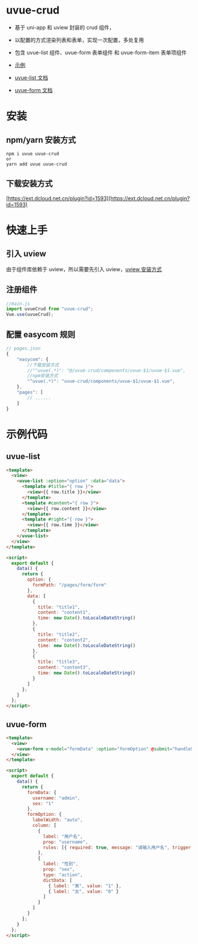 # uvue-crud

- 基于 uni-app 和 uview 封装的 crud 组件，
- 以配置的方式渲染列表和表单，实现一次配置，多处复用
- 包含 uvue-list 组件、uvue-form 表单组件 和 uvue-form-item 表单项组件

- [示例](https://soullyoko.github.io/uvue-crud/build/h5)
- [uvue-list 文档](https://github.com/SoulLyoko/uvue-crud/blob/master/uvue-crud/components/uvue-list/README.md)
- [uvue-form 文档](https://github.com/SoulLyoko/uvue-crud/blob/master/uvue-crud/components/uvue-form/README.md)

# 安装

## npm/yarn 安装方式

```
npm i uvue uvue-crud
or
yarn add uvue uvue-crud
```

## 下载安装方式

[https://ext.dcloud.net.cn/plugin?id=1593](https://ext.dcloud.net.cn/plugin?id=1593)

# 快速上手

## 引入 uview

由于组件库依赖于 uview，所以需要先引入 uview，[uview 安装方式](https://www.uviewui.com/components/setting.html)

## 注册组件

```js
//main.js
import uvueCrud from "uvue-crud";
Vue.use(uvueCrud);
```

## 配置 easycom 规则

```js
// pages.json
{
    "easycom": {
		//下载安装方式
        //"^uvue(.*)": "@/uvue-crud/components/uvue-$1/uvue-$1.vue",
		//npm安装方式
        "^uvue(.*)": "uvue-crud/components/uvue-$1/uvue-$1.vue",
    },
    "pages": [
        // ......
    ]
}
```

# 示例代码

## uvue-list

```html
<template>
  <view>
    <uvue-list :option="option" :data="data">
      <template #title="{ row }">
        <view>{{ row.title }}</view>
      </template>
      <template #content="{ row }">
        <view>{{ row.content }}</view>
      </template>
      <template #right="{ row }">
        <view>{{ row.time }}</view>
      </template>
    </uvue-list>
  </view>
</template>

<script>
  export default {
    data() {
      return {
        option: {
          formPath: "/pages/form/form"
        },
        data: [
          {
            title: "title1",
            content: "content1",
            time: new Date().toLocaleDateString()
          },
          {
            title: "title2",
            content: "content2",
            time: new Date().toLocaleDateString()
          },
          {
            title: "title3",
            content: "content3",
            time: new Date().toLocaleDateString()
          }
        ]
      };
    }
  };
</script>
```

## uvue-form

```html
<template>
  <view>
    <uvue-form v-model="formData" :option="formOption" @submit="handleSubmit"></uvue-form>
  </view>
</template>

<script>
  export default {
    data() {
      return {
        formData: {
          username: "admin",
          sex: "1"
        },
        formOption: {
          labelWidth: "auto",
          column: [
            {
              label: "用户名",
              prop: "username",
              rules: [{ required: true, message: "请输入用户名", trigger: "change" }]
            },
            {
              label: "性别",
              prop: "sex",
              type: "action",
              dictData: [
                { label: "男", value: "1" },
                { label: "女", value: "0" }
              ]
            }
          ]
        }
      };
    }
  };
</script>
```
